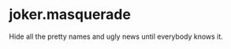 joker.masquerade
================

Hide all the pretty names and ugly news until everybody knows it.


